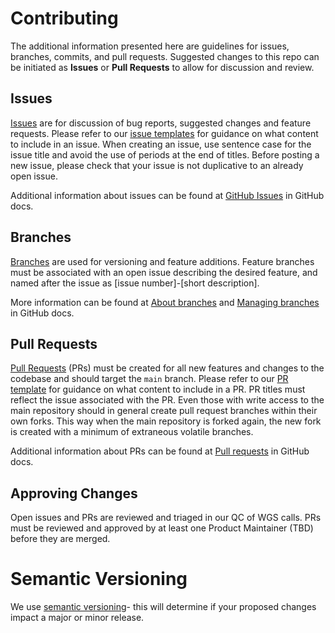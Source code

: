 # Contributing
The additional information presented here are guidelines for issues, 
branches, commits, and pull requests. Suggested changes to this repo can be initiated as **Issues** or **Pull Requests** to allow for discussion and review. 

## Issues
[Issues](https://github.com/ga4gh/quality-control-wgs/issues) are for discussion of bug
reports, suggested changes and feature requests. Please refer to our [issue templates](https://github.com/ga4gh/quality-control-wgs/tree/main/.github/ISSUE_TEMPLATE) for guidance on what content to include in an issue. When creating an issue, use sentence case for the issue title and avoid the use of periods at the end of titles. Before posting a new issue, please check that your issue is not duplicative to an already open issue. 

Additional information about issues can be found at [GitHub Issues](https://docs.github.com/en/issues) in GitHub docs.

## Branches
[Branches](https://github.com/ga4gh/quality-control-wgs/branches) are used for
versioning and feature additions.  Feature branches must be associated with an
open issue describing the desired feature, and named after the issue as [issue number]-[short description].

More information can be found at [About branches](https://docs.github.com/en/pull-requests/collaborating-with-pull-requests/proposing-changes-to-your-work-with-pull-requests/about-branches) and [Managing branches](https://docs.github.com/en/desktop/contributing-and-collaborating-using-github-desktop/making-changes-in-a-branch/managing-branches) in GitHub docs.

## Pull Requests
[Pull Requests](https://github.com/ga4gh/quality-control-wgs/pulls) (PRs) must be created for all new 
features and changes to the codebase and should target the `main` branch. Please refer to our [PR template](https://github.com/ga4gh/quality-control-wgs/blob/main/.github/pull_request_template.md) for guidance on what content to include in a PR. PR titles must reflect the issue associated with the PR.
Even those with write access to the main repository should in general create pull request branches within their own forks. This way when the main repository is forked again, the new fork is created with a minimum of extraneous volatile branches.

Additional information about PRs can be found at [Pull requests](https://docs.github.com/en/pull-requests) in GitHub docs.

## Approving Changes
Open issues and PRs are reviewed and triaged in our QC of WGS calls.
PRs must be reviewed and approved by at least one Product Maintainer (TBD) before they are merged.

# Semantic Versioning

We use [semantic versioning](https://semver.org/)- this will determine if your proposed changes impact a major or minor release.
